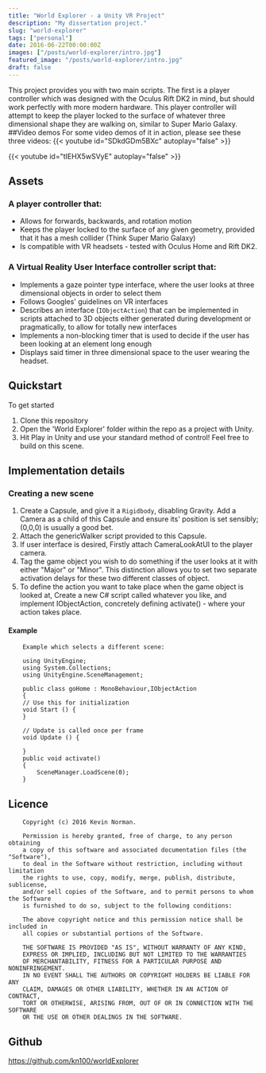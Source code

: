 ```yaml
---
title: "World Explorer - a Unity VR Project"
description: "My dissertation project."
slug: "world-explorer"
tags: ["personal"]
date: 2016-06-22T00:00:00Z
images: ["/posts/world-explorer/intro.jpg"]
featured_image: "/posts/world-explorer/intro.jpg"
draft: false
---
```


This project provides you with two main scripts. The first is a player controller which was designed with the Oculus Rift DK2 in mind, but should work perfectly with more modern hardware. This player controller will attempt to keep the player locked to the surface of whatever three dimensional shape they are walking on, similar to Super Mario Galaxy.
##Video demos
For some video demos of it in action, please see these three videos:
{{< youtube id="SDkdGDm5BXc" autoplay="false" >}}

{{< youtube id="tIEHX5wSVyE" autoplay="false" >}}

## Assets
### A player controller that:
 - Allows for forwards, backwards, and rotation motion
 - Keeps the player locked to the surface of any given geometry, provided that it has a mesh collider (Think Super Mario Galaxy)
 - Is compatible with VR headsets - tested with Oculus Home and Rift DK2.

### A Virtual Reality User Interface controller script that:
 - Implements a gaze pointer type interface, where the user looks at three dimensional objects in order to select them
 - Follows Googles' guidelines on VR interfaces
 - Describes an interface (`IObjectAction`) that can be implemented in scripts attached to 3D objects either generated during development or pragmatically, to allow for totally new interfaces
 - Implements a non-blocking timer that is used to decide if the user has been looking at an element long enough
 - Displays said timer in three dimensional space to the user wearing the headset.

## Quickstart
To get started

 1. Clone this repository
 2. Open the 'World Explorer' folder within the repo as a project with Unity.
 3. Hit Play in Unity and use your standard method of control! Feel free to build on this scene.

## Implementation details

### Creating a new scene

 1. Create a Capsule, and give it a `Rigidbody`, disabling Gravity. Add a Camera as a child of this Capsule and ensure its' position is set sensibly; (0,0,0) is usually a good bet.
 2. Attach the genericWalker script provided to this Capsule.
 3. If user interface is desired, Firstly attach CameraLookAtUI to the player camera.
 4. Tag the game object you wish to do something if the user looks at it with either "Major" or "Minor". This distinction allows you to set two separate activation delays for these two different classes of object.
 5. To define the action you want to take place when the game object is looked at, Create a new C# script called whatever you like, and implement IObjectAction, concretely defining activate() - where your action takes place.
#### Example

```
    Example which selects a different scene:

    using UnityEngine;
    using System.Collections;
    using UnityEngine.SceneManagement;

    public class goHome : MonoBehaviour,IObjectAction
    {
	// Use this for initialization
	void Start () {
    }

	// Update is called once per frame
	void Update () {

    }
    public void activate()
    {
        SceneManager.LoadScene(0);
    }
```
## Licence
```
    Copyright (c) 2016 Kevin Norman.

    Permission is hereby granted, free of charge, to any person obtaining
    a copy of this software and associated documentation files (the "Software"),
    to deal in the Software without restriction, including without limitation
    the rights to use, copy, modify, merge, publish, distribute, sublicense,
    and/or sell copies of the Software, and to permit persons to whom the Software
    is furnished to do so, subject to the following conditions:

    The above copyright notice and this permission notice shall be included in
    all copies or substantial portions of the Software.

    THE SOFTWARE IS PROVIDED "AS IS", WITHOUT WARRANTY OF ANY KIND,
    EXPRESS OR IMPLIED, INCLUDING BUT NOT LIMITED TO THE WARRANTIES
    OF MERCHANTABILITY, FITNESS FOR A PARTICULAR PURPOSE AND NONINFRINGEMENT.
    IN NO EVENT SHALL THE AUTHORS OR COPYRIGHT HOLDERS BE LIABLE FOR ANY
    CLAIM, DAMAGES OR OTHER LIABILITY, WHETHER IN AN ACTION OF CONTRACT,
    TORT OR OTHERWISE, ARISING FROM, OUT OF OR IN CONNECTION WITH THE SOFTWARE
    OR THE USE OR OTHER DEALINGS IN THE SOFTWARE.
```
## Github
https://github.com/kn100/worldExplorer
